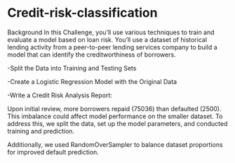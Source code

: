 # Credit-risk-classification


Background
In this Challenge, you’ll use various techniques to train and evaluate a model based on loan risk. You’ll use a dataset of historical lending activity from a peer-to-peer lending services company to build a model that can identify the creditworthiness of borrowers.

-Split the Data into Training and Testing Sets

-Create a Logistic Regression Model with the Original Data

-Write a Credit Risk Analysis Report:

Upon initial review, more borrowers repaid (75036) than defaulted (2500). This imbalance could affect model performance on the smaller dataset. To address this, we split the data, set up the model parameters, and conducted training and prediction.

Additionally, we used RandomOverSampler to balance dataset proportions for improved default prediction.
